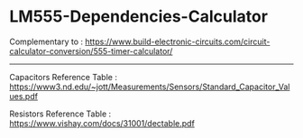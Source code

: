 # LM555-Dependencies-Calculator

Complementary to : https://www.build-electronic-circuits.com/circuit-calculator-conversion/555-timer-calculator/

---

Capacitors Reference Table : https://www3.nd.edu/~jott/Measurements/Sensors/Standard_Capacitor_Values.pdf

Resistors Reference Table : https://www.vishay.com/docs/31001/dectable.pdf
